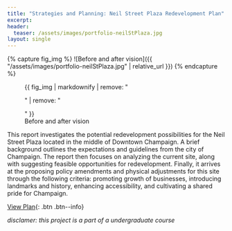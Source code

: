 ```yaml
---
title: "Strategies and Planning: Neil Street Plaza Redevelopment Plan"
excerpt: 
header:
  teaser: /assets/images/portfolio-neilStPlaza.jpg
layout: single
---
```

{% capture fig_img %}
![Before and after vision]({{ "/assets/images/portfolio-neilStPlaza.jpg" | relative_url }})
{% endcapture %}

<figure>
  {{ fig_img | markdownify | remove: "<p>" | remove: "</p>" }}
  <figcaption>Before and after vision</figcaption>
</figure>

This report investigates the potential redevelopment possibilities for the Neil Street Plaza located in the middle of Downtown Champaign. A brief background outlines the expectations and guidelines from the city of Champaign. The report then focuses on analyzing the current site, along with suggesting feasible opportunities for redevelopment. Finally, it arrives at the proposing policy amendments and physical adjustments for this site through the following criteria: promoting growth of businesses, introducing landmarks and history, enhancing accessibility, and cultivating a shared pride for Champaign.

[View Plan](https://github.com/gillianzhaoxz/web/blob/master/assets/doc/neilStreetPlaza_redevelopmentPlan.pdf){: .btn .btn--info}

_disclamer: this project is a part of a undergraduate course_